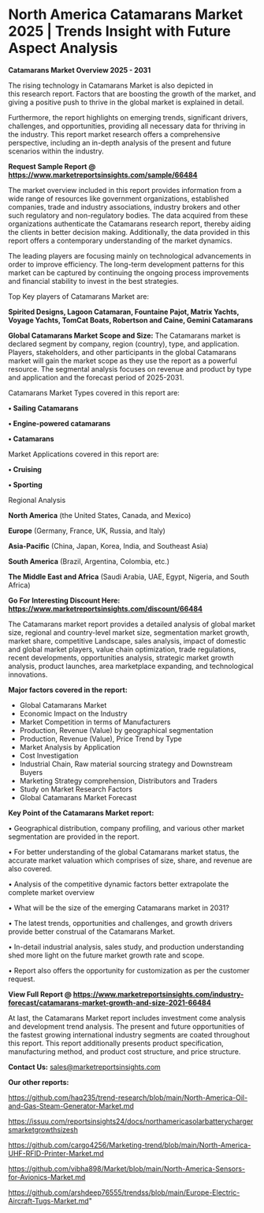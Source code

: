 # North America Catamarans Market 2025 | Trends Insight with Future Aspect Analysis

<Strong> Catamarans Market Overview 2025 - 2031</strong>

The rising technology in Catamarans Market is also depicted in this research report. Factors that are boosting the growth of the market, and giving a positive push to thrive in the global market is explained in detail.

Furthermore, the report highlights on emerging trends, significant drivers, challenges, and opportunities, providing all necessary data for thriving in the industry. This report market research offers a comprehensive perspective, including an in-depth analysis of the present and future scenarios within the industry.

<strong>Request Sample Report @ <a href=https://www.marketreportsinsights.com/sample/66484>https://www.marketreportsinsights.com/sample/66484</a></strong>

The market overview included in this report provides information from a wide range of resources like government organizations, established companies, trade and industry associations, industry brokers and other such regulatory and non-regulatory bodies. The data acquired from these organizations authenticate the Catamarans research report, thereby aiding the clients in better decision making. Additionally, the data provided in this report offers a contemporary understanding of the market dynamics.

The leading players are focusing mainly on technological advancements in order to improve efficiency. The long-term development patterns for this market can be captured by continuing the ongoing process improvements and financial stability to invest in the best strategies.

Top Key players of Catamarans Market are:

<strong>Spirited Designs, Lagoon Catamaran, Fountaine Pajot, Matrix Yachts, Voyage Yachts, TomCat Boats, Robertson and Caine, Gemini Catamarans</strong>

<strong><b>Global Catamarans Market Scope and Size:</b></strong>
The Catamarans market is declared segment by company, region (country), type, and application. Players, stakeholders, and other participants in the global Catamarans market will gain the market scope as they use the report as a powerful resource. The segmental analysis focuses on revenue and product by type and application and the forecast period of 2025-2031.

Catamarans Market Types covered in this report are:

<strong>• Sailing Catamarans

• Engine-powered catamarans

• Catamarans</strong>

Market Applications covered in this report are:

<strong>• Cruising

• Sporting</strong> 

Regional Analysis

<strong>North America</strong> (the United States, Canada, and Mexico)

<strong>Europe</strong> (Germany, France, UK, Russia, and Italy)

<strong>Asia-Pacific</strong> (China, Japan, Korea, India, and Southeast Asia)

<strong>South America</strong> (Brazil, Argentina, Colombia, etc.)

<strong>The Middle East and Africa</strong> (Saudi Arabia, UAE, Egypt, Nigeria, and South Africa)

<strong>Go For Interesting Discount Here: <a href=https://www.marketreportsinsights.com/discount/66484>https://www.marketreportsinsights.com/discount/66484</a></strong>

The Catamarans market report provides a detailed analysis of global market size, regional and country-level market size, segmentation market growth, market share, competitive Landscape, sales analysis, impact of domestic and global market players, value chain optimization, trade regulations, recent developments, opportunities analysis, strategic market growth analysis, product launches, area marketplace expanding, and technological innovations.

<strong><b>Major factors covered in the report:</b></strong>
<ul>
  <li>Global Catamarans Market </li>
  <li>Economic Impact on the Industry</li>
  <li>Market Competition in terms of Manufacturers</li>
  <li>Production, Revenue (Value) by geographical segmentation</li>
  <li>Production, Revenue (Value), Price Trend by Type</li>
  <li>Market Analysis by Application</li>
  <li>Cost Investigation</li>
  <li>Industrial Chain, Raw material sourcing strategy and Downstream Buyers</li>
  <li>Marketing Strategy comprehension, Distributors and Traders</li>
  <li>Study on Market Research Factors</li>
  <li>Global Catamarans Market Forecast</li>
</ul>

<strong><b>Key Point of the Catamarans Market report:</b></strong>

• Geographical distribution, company profiling, and various other market segmentation are provided in the report.

• For better understanding of the global Catamarans market status, the accurate market valuation which comprises of size, share, and revenue are also covered.

• Analysis of the competitive dynamic factors better extrapolate the complete market overview

• What will be the size of the emerging Catamarans market in 2031?

• The latest trends, opportunities and challenges, and growth drivers provide better construal of the Catamarans Market.

• In-detail industrial analysis, sales study, and production understanding shed more light on the future market growth rate and scope.

• Report also offers the opportunity for customization as per the customer request.

<strong><b>View Full Report @ <a href=https://www.marketreportsinsights.com/industry-forecast/catamarans-market-growth-and-size-2021-66484>https://www.marketreportsinsights.com/industry-forecast/catamarans-market-growth-and-size-2021-66484</a></b></strong>


At last, the Catamarans Market report includes investment come analysis and development trend analysis. The present and future opportunities of the fastest growing international industry segments are coated throughout this report. This report additionally presents product specification, manufacturing method, and product cost structure, and price structure.

<strong>Contact Us:</strong>
sales@marketreportsinsights.com

<strong>Our other reports:</strong>

<a href=https://github.com/haq235/trend-research/blob/main/North-America-Oil-and-Gas-Steam-Generator-Market.md>https://github.com/haq235/trend-research/blob/main/North-America-Oil-and-Gas-Steam-Generator-Market.md</a>

<a href=https://issuu.com/reportsinsights24/docs/northamericasolarbatterychargersmarketgrowthsizesh>https://issuu.com/reportsinsights24/docs/northamericasolarbatterychargersmarketgrowthsizesh</a>

<a href=https://github.com/cargo4256/Marketing-trend/blob/main/North-America-UHF-RFID-Printer-Market.md>https://github.com/cargo4256/Marketing-trend/blob/main/North-America-UHF-RFID-Printer-Market.md</a>

<a href=https://github.com/vibha898/Market/blob/main/North-America-Sensors-for-Avionics-Market.md>https://github.com/vibha898/Market/blob/main/North-America-Sensors-for-Avionics-Market.md</a>

<a href=https://github.com/arshdeep76555/trendss/blob/main/Europe-Electric-Aircraft-Tugs-Market.md>https://github.com/arshdeep76555/trendss/blob/main/Europe-Electric-Aircraft-Tugs-Market.md</a>"
